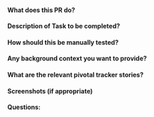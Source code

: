 #### What does this PR do?



#### Description of Task to be completed?



#### How should this be manually tested?



#### Any background context you want to provide?



#### What are the relevant pivotal tracker stories?



#### Screenshots (if appropriate)



#### Questions:

